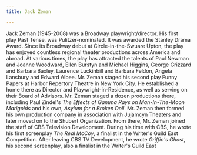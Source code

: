 ```yaml
---
title: Jack Zeman

---
```

Jack Zeman (1945-2008) was a Broadway playwright/director. His first play Past Tense, was Pulitzer-nominated. It was awarded the Stanley Drama Award. Since its Broadway debut at Circle-in-the-Swuare Upton, the play has enjoyed countless regional theater productions across America and abroad. At various times, the play has attracted the talents of Paul Newman and Joanne Woodward, Ellen Burstyn and Michael Higgins, George Grizzard and Barbara Baxley, Laurence Luckinbill and Barbara Feldon, Angela Lansbury and Edward Albee. Mr. Zeman staged his second play Funny Papers at Harbor Repertory Theatre in New York City. He established a home there as Director and Playwright-in-Residence, as well as serving on their Board of Advisors. Mr. Zeman staged a dozen productions there, including Paul Zindel's _The Effects of Gamma Rays on Man-In-The-Moon Marigolds_ and his own, _Asylum for a Broken Doll_. Mr. Zeman then formed his own production company in association with Jujamcyn Theaters and later moved on to the Shubert Organization. From there, Mr. Zeman joined the staff of CBS Television Development. During his time with CBS, he wrote his first screenplay _The Real McCoy_, a finalist in the Writer's Guild East Competition. After leaving CBS TV Development, he wrote _Griffin's Ghost_, his second screenplay, also a finalist in the Writer's Guild East